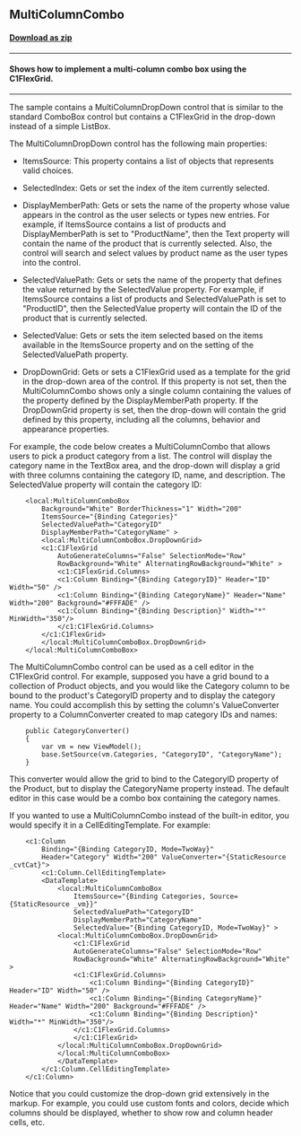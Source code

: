 ## MultiColumnCombo
#### [Download as zip](https://grapecity.github.io/DownGit/#/home?url=https://github.com/GrapeCity/ComponentOne-WPF-Samples/tree/master/NET_4.6.2/C1.WPF.FlexGrid/CS/MultiColumnCombo/MultiColumnCombo)
____
#### Shows how to implement a multi-column combo box using the C1FlexGrid.
____
The sample contains a MultiColumnDropDown control that is similar to the standard
ComboBox control but contains a C1FlexGrid in the drop-down instead of a simple
ListBox.

The MultiColumnDropDown control has the following main properties:


* ItemsSource: This property contains a list of objects that represents valid
choices.


* SelectedIndex: Gets or set the index of the item currently selected.


* DisplayMemberPath: Gets or sets the name of the property whose value appears
in the control as the user selects or types new entries. For example, if
ItemsSource contains a list of products and DisplayMemberPath is set to
"ProductName", then the Text property will contain the name of the product
that is currently selected. Also, the control will search and select values
by product name as the user types into the control.


* SelectedValuePath: Gets or sets the name of the property that defines the
value returned by the SelectedValue property. For example, if ItemsSource 
contains a list of products and SelectedValuePath is set to "ProductID", 
then the SelectedValue property will contain the ID of the product
that is currently selected.


* SelectedValue: Gets or sets the item selected based on the items available
in the ItemsSource property and on the setting of the SelectedValuePath
property.


* DropDownGrid: Gets or sets a C1FlexGrid used as a template for the grid
in the drop-down area of the control. If this property is not set, then
the MultiColumnCombo shows only a single column containing the values
of the property defined by the DisplayMemberPath property. If the
DropDownGrid property is set, then the drop-down will contain the grid
defined by this property, including all the columns, behavior and appearance
properties.

For example, the code below creates a MultiColumnCombo that allows users
to pick a product category from a list. The control will display the 
category name in the TextBox area, and the drop-down will display a
grid with three columns containing the category ID, name, and description.
The SelectedValue property will contain the category ID:

```
    <local:MultiColumnComboBox
        Background="White" BorderThickness="1" Width="200"
        ItemsSource="{Binding Categories}" 
		SelectedValuePath="CategoryID" 
		DisplayMemberPath="CategoryName" >
        <local:MultiColumnComboBox.DropDownGrid>
        <c1:C1FlexGrid
            AutoGenerateColumns="False" SelectionMode="Row"
            RowBackground="White" AlternatingRowBackground="White" >
            <c1:C1FlexGrid.Columns>
            <c1:Column Binding="{Binding CategoryID}" Header="ID" Width="50" />
            <c1:Column Binding="{Binding CategoryName}" Header="Name" Width="200" Background="#FFFADE" />
            <c1:Column Binding="{Binding Description}" Width="*" MinWidth="350"/>
            </c1:C1FlexGrid.Columns>
        </c1:C1FlexGrid>
        </local:MultiColumnComboBox.DropDownGrid>
    </local:MultiColumnComboBox>
```
The MultiColumnCombo control can be used as a cell editor in the C1FlexGrid control. For example,
supposed you have a grid bound to a collection of Product objects, and you would like the 
Category column to be bound to the product's CategoryID property and to display the category name.
You could accomplish this by setting the column's ValueConverter property to a ColumnConverter
created to map category IDs and names:

```
	public CategoryConverter()
    {
		var vm = new ViewModel();
        base.SetSource(vm.Categories, "CategoryID", "CategoryName");
	}
```
This converter would allow the grid to bind to the CategoryID property of the Product, but
to display the CategoryName property instead. The default editor in this case would be a 
combo box containing the category names.

If you wanted to use a MultiColumnCombo instead of the built-in editor, you would specify 
it in a CellEditingTemplate. For example:

```
    <c1:Column 
		Binding="{Binding CategoryID, Mode=TwoWay}" 
		Header="Category" Width="200" ValueConverter="{StaticResource _cvtCat}">
        <c1:Column.CellEditingTemplate>
        <DataTemplate>
            <local:MultiColumnComboBox
                ItemsSource="{Binding Categories, Source={StaticResource _vm}}"
                SelectedValuePath="CategoryID"
                DisplayMemberPath="CategoryName"
                SelectedValue="{Binding CategoryID, Mode=TwoWay}" >
            <local:MultiColumnComboBox.DropDownGrid>
                <c1:C1FlexGrid
                AutoGenerateColumns="False" SelectionMode="Row"
                RowBackground="White" AlternatingRowBackground="White" >
                <c1:C1FlexGrid.Columns>
                    <c1:Column Binding="{Binding CategoryID}" Header="ID" Width="50" />
                    <c1:Column Binding="{Binding CategoryName}" Header="Name" Width="200" Background="#FFFADE" />
                    <c1:Column Binding="{Binding Description}" Width="*" MinWidth="350"/>
                </c1:C1FlexGrid.Columns>
                </c1:C1FlexGrid>
            </local:MultiColumnComboBox.DropDownGrid>
            </local:MultiColumnComboBox>
            </DataTemplate>
        </c1:Column.CellEditingTemplate>
    </c1:Column>
```
Notice that you could customize the drop-down grid extensively in the markup. For example, you
could use custom fonts and colors, decide which columns should be displayed, whether to show
row and column header cells, etc.
